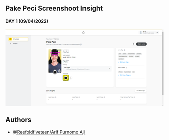 ## Pake Peci Screenshoot Insight

#### DAY 1 (09/04/2022)
![Screenshot](https://raw.githubusercontent.com/Reefoldfiveteen/LENS-STUDIO-AR/main/Tugas%20Proyek%20Mandiri/pake%20peci/Pake%20Peci%20Lens%20Insight/Insight.png)


## Authors

- [@Reefoldfiveteen/Arif Purnomo Aji](https://github.com/Reefoldfiveteen)


